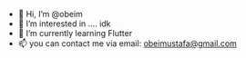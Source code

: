 - 👋 Hi, I’m @obeim
- 👀 I’m interested in .... idk
- 🌱 I’m currently learning Flutter
- 📫 you can contact me via email: obeimustafa@gmail.com

<!---
obeim/obeim is a ✨ special ✨ repository because its `README.md` (this file) appears on your GitHub profile.
You can click the Preview link to take a look at your changes.
--->
